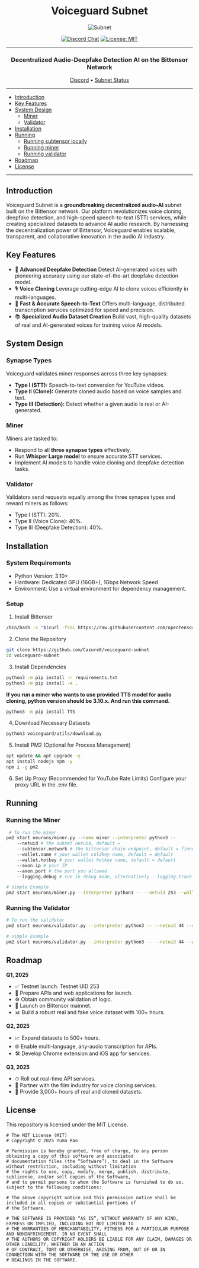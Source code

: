 <div align="center">

# **Voiceguard Subnet** <!-- omit in toc -->
![Subnet]()



[![Discord Chat](https://img.shields.io/discord/308323056592486420.svg)](https://discord.com/channels/799672011265015819/1161765231953989712)
[![License: MIT](https://img.shields.io/badge/License-MIT-yellow.svg)](https://opensource.org/licenses/MIT) 

---

### Decentralized Audio-Deepfake Detection AI on the Bittensor Network<!-- omit in toc -->

[Discord](https://discord.com/channels/799672011265015819/1161765231953989712)  •  [Subnet Status](https://x.taostats.io/subnet/44)
</div>


---
- [Introduction](#introduction)
- [Key Features](#key-features)
- [System Design](#system-design)
  - [Miner](#miner)
  - [Validator](#validator)
- [Installation](#installation)
- [Running](#running)
  - [Running subtensor locally](#before-you-proceed)
  - [Running miner](#running-miner)
  - [Running validator](#running-validator)
- [Roadmap](#roadmap)
- [License](#license)

---
## Introduction

Voiceguard Subnet is a **groundbreaking decentralized audio-AI** subnet built on the Bittensor network. Our platform revolutionizes voice cloning, deepfake detection, and high-speed speech-to-text (STT) services, while creating specialized datasets to advance AI audio research. By harnessing the decentralization power of Bittensor, Voiceguard enables scalable, transparent, and collaborative innovation in the audio AI industry.

## Key Features

-	🎯 **Advanced Deepfake Detection** Detect AI-generated voices with pioneering accuracy using our state-of-the-art deepfake detection model.
- 🎙️ **Voice Cloning** Leverage cutting-edge AI to clone voices efficiently in multi-languages. 
- 📝 **Fast & Accurate Speech-to-Text** Offers multi-language, distributed transcription services optimized for speed and precision.
- 📚 **Specialized Audio Dataset Creation** Build vast, high-quality datasets of real and AI-generated voices for training voice AI models.

## System Design

### Synapse Types

 Voiceguard validates miner responses across three key synapses:
- **Type I (STT):** Speech-to-text conversion for YouTube videos.
- **Type II (Clone):** Generate cloned audio based on voice samples and text.
- **Type III (Detection):** Detect whether a given audio is real or AI-generated.

### Miner

 Miners are tasked to:
-	Respond to all **three synapse types** effectively.
-	Run **Whisper Large model** to ensure accurate STT services.
-	Implement AI models to handle voice cloning and deepfake detection tasks.

### Validator

Validators send requests equally among the three synapse types and reward miners as follows:

-	Type I (STT): 20%.
-	Type II (Voice Clone): 40%.
-	Type III (Deepfake Detection): 40%.


## Installation

### System Requirements

-	Python Version: 3.10+
-	Hardware: Dedicated GPU (16GB+), 1Gbps Network Speed
-	Environment: Use a virtual environment for dependency management.

### Setup

1.	Install Bittensor
```bash
/bin/bash -c "$(curl -fsSL https://raw.githubusercontent.com/opentensor/bittensor/master/scripts/install.sh)"
```
2.	Clone the Repository
```bash
git clone https://github.com/Cazure8/voiceguard-subnet
cd voiceguard-subnet
```
3.	Install Dependencies
```bash
python3 -m pip install -r requirements.txt
python3 -m pip install -e .
```
**If you run a miner who wants to use provided TTS model for audio cloning, python version should be 3.10.x.
And run this command.**
```bash
python3 -m pip install TTS
```
4.	Download Necessary Datasets
```bash
python3 voiceguard/utils/download.py
```
5.	Install PM2 (Optional for Process Management)
```bash
apt update && apt upgrade -y
apt install nodejs npm -y
npm i -g pm2
```
6.	Set Up Proxy (Recommended for YouTube Rate Limits)
Configure your proxy URL in the .env file.

## Running

### Running the Miner
```bash
 # To run the miner
pm2 start neurons/miner.py --name miner --interpreter python3 -- 
    --netuid # the subnet netuid, default = 
    --subtensor.network # the bittensor chain endpoint, default = finney, local, test (highly recommend running subtensor locally)
    --wallet.name # your wallet coldkey name, default = default
    --wallet.hotkey # your wallet hotkey name, default = default
    --axon.ip # your IP
    --axon.port # the port you allowed
    --logging.debug # run in debug mode, alternatively --logging.trace for trace mode
```

```bash
# simple Example
pm2 start neurons/miner.py --interpreter python3 -- --netuid 253 --wallet.name myminer --wallet.hotkey myhotkey
```

### Running the Validator
```bash
# To run the validator
pm2 start neurons/validator.py --interpreter python3 -- --netuid 44 --subtensor.network <LOCAL/FINNEY/TEST> --wallet.name <WALLET NAME> --wallet.hotkey <HOTKEY NAME> --axon.ip <YOUR IP> --axon.port <YOUR PORT>
```

```bash
# simple Example
pm2 start neurons/validator.py --interpreter python3 -- --netuid 44 --wallet.name myvalidator --wallet.hotkey myhotkey
```

## Roadmap

**Q1, 2025**

-	✅ Testnet launch: Testnet UID 253
-	🔄 Prepare APIs and web applications for launch.
-	⚙️ Obtain community validation of logic.
-	🚀 Launch on Bittensor mainnet.
-	📊 Build a robust real and fake voice dataset with 100+ hours.

**Q2, 2025**

-	📈 Expand datasets to 500+ hours.
-	🌐 Enable multi-language, any-audio transcription for APIs.
-	🛠 Develop Chrome extension and iOS app for services.

**Q3, 2025**

-	⏱ Roll out real-time API services.
-	🎥 Partner with the film industry for voice cloning services.
-	🎯 Provide 3,000+ hours of real and cloned datasets.


## License
This repository is licensed under the MIT License.
```text
# The MIT License (MIT)
# Copyright © 2025 Yuma Rao

# Permission is hereby granted, free of charge, to any person obtaining a copy of this software and associated
# documentation files (the “Software”), to deal in the Software without restriction, including without limitation
# the rights to use, copy, modify, merge, publish, distribute, sublicense, and/or sell copies of the Software,
# and to permit persons to whom the Software is furnished to do so, subject to the following conditions:

# The above copyright notice and this permission notice shall be included in all copies or substantial portions of
# the Software.

# THE SOFTWARE IS PROVIDED “AS IS”, WITHOUT WARRANTY OF ANY KIND, EXPRESS OR IMPLIED, INCLUDING BUT NOT LIMITED TO
# THE WARRANTIES OF MERCHANTABILITY, FITNESS FOR A PARTICULAR PURPOSE AND NONINFRINGEMENT. IN NO EVENT SHALL
# THE AUTHORS OR COPYRIGHT HOLDERS BE LIABLE FOR ANY CLAIM, DAMAGES OR OTHER LIABILITY, WHETHER IN AN ACTION
# OF CONTRACT, TORT OR OTHERWISE, ARISING FROM, OUT OF OR IN CONNECTION WITH THE SOFTWARE OR THE USE OR OTHER
# DEALINGS IN THE SOFTWARE.
```
